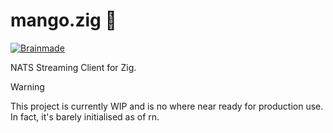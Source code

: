 # mango.zig 🥭

[![Brainmade](https://brainmade.org/black-logo.svg)](https://brainmade.org)

NATS Streaming Client for Zig.

> [!WARNING]
> This project is currently WIP and is no where near ready for production use.
> In fact, it's barely initialised as of rn.
